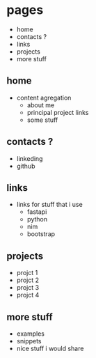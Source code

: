 # pages
- home
- contacts ?
- links
- projects
- more stuff

## home
- content agregation
    - about me
    - principal project links
    - some stuff

## contacts ?
- linkeding
- github

## links
- links for stuff that i use
    - fastapi
    - python
    - nim
    - bootstrap

## projects
- projct 1
- projct 2
- projct 3
- projct 4

## more stuff
- examples
- snippets
- nice stuff i would share